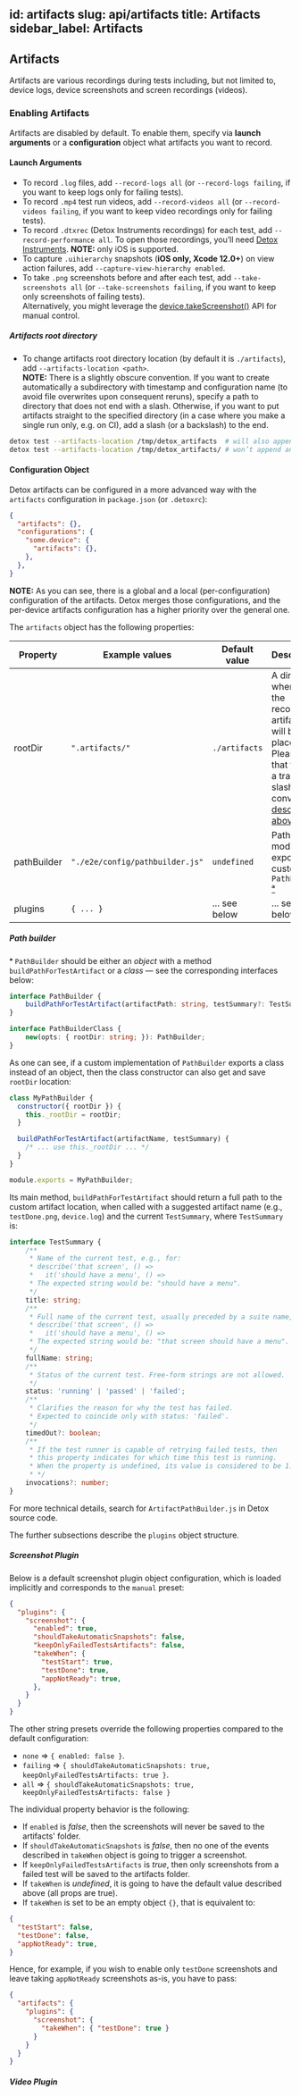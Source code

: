 id: artifacts
slug: api/artifacts
title: Artifacts
sidebar_label: Artifacts
---

## Artifacts

Artifacts are various recordings during tests including, but not limited to, device logs, device screenshots and screen recordings (videos).

### Enabling Artifacts

Artifacts are disabled by default. To enable them, specify via **launch arguments** or a **configuration** object what artifacts you want to record.

#### Launch Arguments

- To record `.log` files, add `--record-logs all` (or `--record-logs failing`, if you want to keep logs only for failing tests).
- To record `.mp4` test run videos, add `--record-videos all` (or `--record-videos failing`, if you want to keep video recordings only for failing tests).
- To record `.dtxrec` (Detox Instruments recordings) for each test, add `--record-performance all`. To open those recordings, you’ll need [Detox Instruments](https://github.com/wix/DetoxInstruments). **NOTE:** only iOS is supported.
- To capture `.uihierarchy` snapshots (**iOS only, Xcode 12.0+**) on view action failures, add `--capture-view-hierarchy enabled`.
- To take `.png` screenshots before and after each test, add `--take-screenshots all` (or `--take-screenshots failing`, if you want to keep only screenshots of failing tests).\
  Alternatively, you might leverage the [device.takeScreenshot()](APIRef.DeviceObjectAPI.md#devicetakescreenshotname) API for manual control.

##### Artifacts root directory

- To change artifacts root directory location (by default it is `./artifacts`), add `--artifacts-location <path>`.\
  **NOTE:** There is a slightly obscure convention. If you want to create automatically a subdirectory with timestamp and configuration name (to avoid file overwrites upon consequent reruns), specify a path to directory that does not end with a slash. Otherwise, if you want to put artifacts straight to the specified directory (in a case where you make a single run only, e.g. on CI), add a slash (or a backslash) to the end.

```sh
detox test --artifacts-location /tmp/detox_artifacts  # will also append /android.emu.release.2018-06-14 08:54:11Z
detox test --artifacts-location /tmp/detox_artifacts/ # won’t append anything, hereby treating it as a root
```

#### Configuration Object

Detox artifacts can be configured in a more advanced way with the `artifacts` configuration in `package.json` (or `.detoxrc`):

```json
{
  "artifacts": {},
  "configurations": {
    "some.device": {
      "artifacts": {},
    },
  },
}
```

**NOTE:** As you can see, there is a global and a local (per-configuration) configuration of the artifacts.
Detox merges those configurations, and the per-device artifacts configuration has a higher priority over the general one.

The `artifacts` object has the following properties:

| Property    | Example values                  | Default value | Description                                                                                                                                                          |
| ----------- | ------------------------------- | ------------- | -------------------------------------------------------------------------------------------------------------------------------------------------------------------- |
| rootDir     | `".artifacts/"`                 | `./artifacts` | A directory, where all the recorded artifacts will be placed in. Please note that there is a trailing slash convention [described above](#artifacts-root-directory). |
| pathBuilder | `"./e2e/config/pathbuilder.js"` | `undefined`   | Path to a module that exports a custom `PathBuilder` [ᵃ](#path-builder)                                                                                              |
| plugins     | `{ ... }`                       | ... see below | ... see below                                                                                                                                                        |

##### Path builder

**ᵃ** `PathBuilder` should be either an _object_ with a method `buildPathForTestArtifact` or a _class_ — see the corresponding interfaces below:

```typescript
interface PathBuilder {
    buildPathForTestArtifact(artifactPath: string, testSummary?: TestSummary): string;
}

interface PathBuilderClass {
    new(opts: { rootDir: string; }): PathBuilder;
}
```

As one can see, if a custom implementation of `PathBuilder` exports a class instead of an object, then the class constructor can also get and save `rootDir` location:

```js
class MyPathBuilder {
  constructor({ rootDir }) {
    this._rootDir = rootDir;
  }

  buildPathForTestArtifact(artifactName, testSummary) {
    /* ... use this._rootDir ... */
  }
}

module.exports = MyPathBuilder;
```

Its main method, `buildPathForTestArtifact` should return a full path to the custom artifact location, when called with a suggested artifact name (e.g., `testDone.png`, `device.log`) and the current `TestSummary`, where `TestSummary` is:

```typescript
interface TestSummary {
    /**
     * Name of the current test, e.g., for:
     * describe('that screen', () =>
     *   it('should have a menu', () =>
     * The expected string would be: "should have a menu".
     */
    title: string;
    /**
     * Full name of the current test, usually preceded by a suite name, e.g.:
     * describe('that screen', () =>
     *   it('should have a menu', () =>
     * The expected string would be: "that screen should have a menu".
     */
    fullName: string;
    /**
     * Status of the current test. Free-form strings are not allowed.
     */
    status: 'running' | 'passed' | 'failed';
    /**
     * Clarifies the reason for why the test has failed.
     * Expected to coincide only with status: 'failed'.
     */
    timedOut?: boolean;
    /**
     * If the test runner is capable of retrying failed tests, then
     * this property indicates for which time this test is running.
     * When the property is undefined, its value is considered to be 1.
     * */
    invocations?: number;
}
```

For more technical details, search for `ArtifactPathBuilder.js` in Detox source code.

The further subsections describe the `plugins` object structure.

##### Screenshot Plugin

Below is a default screenshot plugin object configuration, which is loaded implicitly and corresponds to the `manual` preset:

```json
{
  "plugins": {
    "screenshot": {
      "enabled": true,
      "shouldTakeAutomaticSnapshots": false,
      "keepOnlyFailedTestsArtifacts": false,
      "takeWhen": {
        "testStart": true,
        "testDone": true,
        "appNotReady": true,
      },
    }
  }
}
```

The other string presets override the following properties compared to the default configuration:

- `none` => `{ enabled: false }`.
- `failing` => `{ shouldTakeAutomaticSnapshots: true, keepOnlyFailedTestsArtifacts: true }`.
- `all` => `{ shouldTakeAutomaticSnapshots: true, keepOnlyFailedTestsArtifacts: false }`

The individual property behavior is the following:

- If `enabled` is _false_, then the screenshots will never be saved to the artifacts' folder.
- If `shouldTakeAutomaticSnapshots` is _false_, then no one of the events described in `takeWhen` object is going to trigger a screenshot.
- If `keepOnlyFailedTestsArtifacts` is _true_, then only screenshots from a failed test will be saved to the artifacts folder.
- If `takeWhen` is _undefined_, it is going to have the default value described above (all props are true).
- If `takeWhen` is set to be an empty object `{}`, that is equivalent to:

```json
{
  "testStart": false,
  "testDone": false,
  "appNotReady": true,
}
```

Hence, for example, if you wish to enable only `testDone` screenshots and leave taking `appNotReady` screenshots as-is, you have to pass:

```json
{
  "artifacts": {
    "plugins": {
      "screenshot": {
        "takeWhen": { "testDone": true }
      }
    }
  }
}
```

##### Video Plugin

